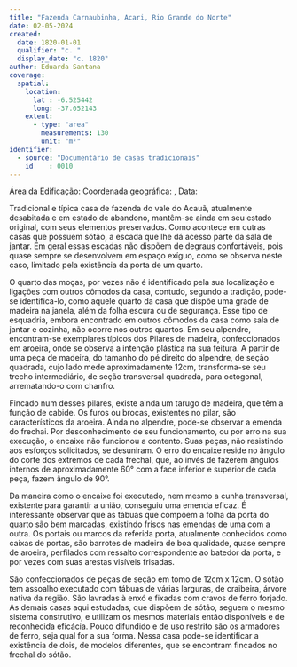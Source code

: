 ```yaml
---
title: "Fazenda Carnaubinha, Acari, Rio Grande do Norte"
date: 02-05-2024
created:
  date: 1820-01-01
  qualifier: "c. "
  display_date: "c. 1820"
author: Eduarda Santana
coverage:
  spatial:
    location:
      lat : -6.525442
      long: -37.052143
    extent:
      - type: "area"
        measurements: 130
        unit: "m²"
identifier:
  - source: "Documentário de casas tradicionais"
    id    : 0010
---
```



Área da Edificação: 
Coordenada geográfica: , 
Data: 

Tradicional e típica casa de fazenda do vale do Acauã, atualmente desabitada e em estado de abandono, mantêm-se ainda em seu estado original, com seus elementos preservados. Como acontece em outras casas que possuem sótão, a escada que lhe dá acesso parte da sala de jantar. Em geral essas escadas não dispõem de degraus confortáveis, pois quase sempre se desenvolvem em espaço exíguo, como se observa neste caso, limitado pela existência da porta de um quarto.

O quarto das moças, por vezes não é identificado pela sua localização e ligações com outros cômodos da casa, contudo, segundo a tradição, pode-se identifica-lo, como aquele quarto da casa que dispõe uma grade de madeira na janela, além da folha escura ou de segurança. Esse tipo de esquadria, embora encontrado em outros cômodos da casa como sala de jantar e cozinha, não ocorre nos outros quartos. Em seu alpendre, encontram-se exemplares típicos dos Pilares de madeira, confeccionados em aroeira, onde se observa a intenção plástica na sua feitura. A partir de uma peça de madeira, do tamanho do pé direito do alpendre, de seção quadrada, cujo lado mede aproximadamente 12cm, transforma-se seu trecho intermediário, de seção transversal quadrada, para octogonal, arrematando-o com chanfro.

Fincado num desses pilares, existe ainda um tarugo de madeira, que têm a função de cabide. Os furos ou brocas, existentes no pilar, são característicos da aroeira. Ainda no alpendre, pode-se observar a emenda do frechai. Por desconhecimento de seu funcionamento, ou por erro na sua execução, o encaixe não funcionou a contento. Suas peças, não resistindo aos esforços solicitados, se desuniram. O erro do encaixe reside no ângulo do corte dos extremos de cada frechal, que, ao invés de fazerem ângulos internos de aproximadamente 60° com a face inferior e superior de cada peça, fazem ângulo de 90°.

Da maneira como o encaixe foi executado, nem mesmo a cunha transversal, existente para garantir a união, conseguiu uma emenda eficaz. É interessante observar que as tábuas que compõem a folha da porta do quarto são bem marcadas, existindo frisos nas emendas de uma com a outra. Os portais ou marcos da referida porta, atualmente conhecidos como caixas de portas, são barrotes de madeira de boa qualidade, quase sempre de aroeira, perfilados com ressalto correspondente ao batedor da porta, e por vezes com suas arestas visíveis frisadas. 

São confeccionados de peças de seção em tomo de 12cm x 12cm. O sótão tem assoalho executado com tábuas de várias larguras, de craibeira, árvore nativa da região. São lavradas à enxó e fixadas com cravos de ferro forjado. As demais casas aqui estudadas, que dispõem de sótão, seguem o mesmo sistema construtivo, e utilizam os mesmos materiais então disponíveis e de reconhecida eficácia. Pouco difundido e de uso restrito são os armadores de ferro, seja qual for a sua forma. Nessa casa pode-se identificar a existência de dois, de modelos diferentes, que se encontram fincados no frechal do sótão.
